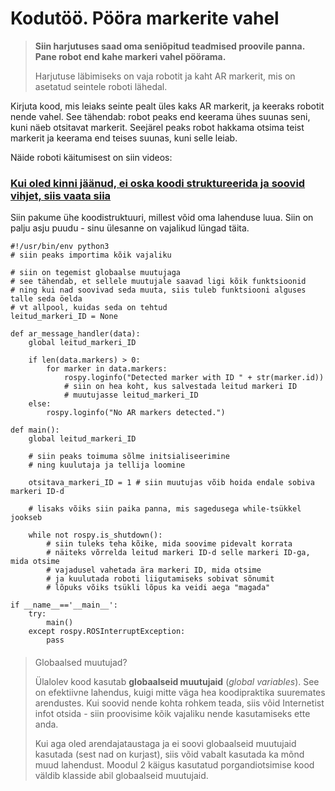 



 Kodutöö. Pööra markerite vahel
================================











> 
> 
> **Siin harjutuses saad oma seniõpitud teadmised proovile panna. Pane robot end kahe markeri vahel pöörama.**
> 
> 
> 
> 
>  Harjutuse läbimiseks on vaja robotit ja kaht AR markerit, mis on asetatud seintele roboti lähedal.
>  
> 
> 
> 



 Kirjuta kood, mis leiaks seinte pealt üles kaks AR markerit, ja keeraks robotit nende vahel. See tähendab: robot peaks end keerama ühes suunas seni, kuni näeb otsitavat markerit. Seejärel peaks robot hakkama otsima teist markerit ja keerama end teises suunas, kuni selle leiab.




 Näide roboti käitumisest on siin videos:









### [**Kui oled kinni jäänud, ei oska koodi struktureerida ja soovid vihjet, siis vaata siia**](#)

Siin pakume ühe koodistruktuuri, millest võid oma lahenduse luua. Siin on palju asju puudu - sinu ülesanne on vajalikud lüngad täita.




```
#!/usr/bin/env python3
# siin peaks importima kõik vajaliku

# siin on tegemist globaalse muutujaga
# see tähendab, et sellele muutujale saavad ligi kõik funktsioonid
# ning kui nad soovivad seda muuta, siis tuleb funktsiooni alguses talle seda öelda
# vt allpool, kuidas seda on tehtud
leitud_markeri_ID = None

def ar_message_handler(data):
    global leitud_markeri_ID

    if len(data.markers) > 0:
        for marker in data.markers:
            rospy.loginfo("Detected marker with ID " + str(marker.id))
            # siin on hea koht, kus salvestada leitud markeri ID
            # muutujasse leitud_markeri_ID
    else:
        rospy.loginfo("No AR markers detected.")

def main():
    global leitud_markeri_ID
    
    # siin peaks toimuma sõlme initsialiseerimine
    # ning kuulutaja ja tellija loomine
    
    otsitava_markeri_ID = 1 # siin muutujas võib hoida endale sobiva markeri ID-d
    
    # lisaks võiks siin paika panna, mis sagedusega while-tsükkel jookseb
    
    while not rospy.is_shutdown():
        # siin tuleks teha kõike, mida soovime pidevalt korrata
        # näiteks võrrelda leitud markeri ID-d selle markeri ID-ga, mida otsime
        # vajadusel vahetada ära markeri ID, mida otsime
        # ja kuulutada roboti liigutamiseks sobivat sõnumit
        # lõpuks võiks tsükli lõpus ka veidi aega "magada"

if __name__=='__main__':
    try:
        main()
    except rospy.ROSInterruptException:
        pass
```


> 
> #### 
>  Globaalsed muutujad?
> 
> 
> 
>  Ülalolev kood kasutab **globaalseid muutujaid** (*global variables*). See on efektiivne lahendus, kuigi mitte väga hea koodipraktika suuremates arendustes. Kui soovid nende kohta rohkem teada, siis võid Internetist infot otsida - siin proovisime kõik vajaliku nende kasutamiseks ette anda.
>  
> 
> 
> 
>  Kui aga oled arendajataustaga ja ei soovi globaalseid muutujaid kasutada (sest nad on kurjast), siis võid vabalt kasutada ka mõnd muud lahendust. Moodul 2 käigus kasutatud porgandiotsimise kood väldib klasside abil globaalseid muutujaid.
>  
> 
> 
> 







 




